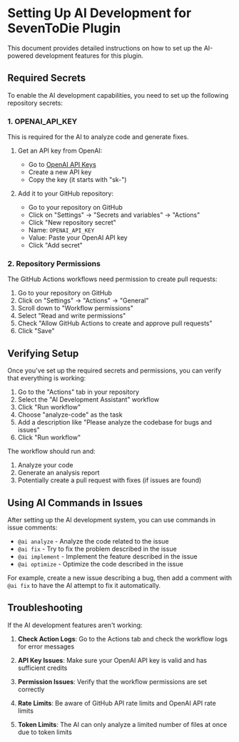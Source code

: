# Setting Up AI Development for SevenToDie Plugin

This document provides detailed instructions on how to set up the AI-powered development features for this plugin.

## Required Secrets

To enable the AI development capabilities, you need to set up the following repository secrets:

### 1. OPENAI_API_KEY

This is required for the AI to analyze code and generate fixes.

1. Get an API key from OpenAI:
   - Go to [OpenAI API Keys](https://platform.openai.com/api-keys)
   - Create a new API key
   - Copy the key (it starts with "sk-")

2. Add it to your GitHub repository:
   - Go to your repository on GitHub
   - Click on "Settings" → "Secrets and variables" → "Actions"
   - Click "New repository secret"
   - Name: `OPENAI_API_KEY`
   - Value: Paste your OpenAI API key
   - Click "Add secret"

### 2. Repository Permissions

The GitHub Actions workflows need permission to create pull requests:

1. Go to your repository on GitHub
2. Click on "Settings" → "Actions" → "General"
3. Scroll down to "Workflow permissions"
4. Select "Read and write permissions"
5. Check "Allow GitHub Actions to create and approve pull requests"
6. Click "Save"

## Verifying Setup

Once you've set up the required secrets and permissions, you can verify that everything is working:

1. Go to the "Actions" tab in your repository
2. Select the "AI Development Assistant" workflow
3. Click "Run workflow"
4. Choose "analyze-code" as the task
5. Add a description like "Please analyze the codebase for bugs and issues"
6. Click "Run workflow"

The workflow should run and:
1. Analyze your code
2. Generate an analysis report
3. Potentially create a pull request with fixes (if issues are found)

## Using AI Commands in Issues

After setting up the AI development system, you can use commands in issue comments:

- `@ai analyze` - Analyze the code related to the issue
- `@ai fix` - Try to fix the problem described in the issue
- `@ai implement` - Implement the feature described in the issue
- `@ai optimize` - Optimize the code described in the issue

For example, create a new issue describing a bug, then add a comment with `@ai fix` to have the AI attempt to fix it automatically.

## Troubleshooting

If the AI development features aren't working:

1. **Check Action Logs**: Go to the Actions tab and check the workflow logs for error messages

2. **API Key Issues**: Make sure your OpenAI API key is valid and has sufficient credits

3. **Permission Issues**: Verify that the workflow permissions are set correctly

4. **Rate Limits**: Be aware of GitHub API rate limits and OpenAI API rate limits

5. **Token Limits**: The AI can only analyze a limited number of files at once due to token limits
